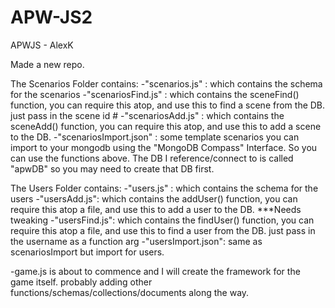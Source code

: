 # APW-JS2
APWJS - AlexK

Made a new repo.

The Scenarios Folder contains: 
-"scenarios.js" : which contains the schema for the scenarios
-"scenariosFind.js" : which contains the sceneFind() function, you can require this atop, and use this to find a scene from the DB. just pass in the scene id #
-"scenariosAdd.js" : which contains the sceneAdd() function, you can require this atop, and use this to add a scene to the DB.
-"scenariosImport.json" : some template scenarios you can import to your mongodb using the "MongoDB Compass" Interface. So you can use the functions above. The DB I reference/connect to is called "apwDB" so you may need to create that DB first.

The Users Folder contains:
-"users.js" : which contains the schema for the users
-"usersAdd.js": which contains the addUser() function, you can require this atop a file, and use this to add a user to the DB. ***Needs tweaking
-"usersFind.js": which contains the findUser() function, you can require this atop a file, and use this to find a user from the DB. just pass in the username as a function arg
-"usersImport.json": same as scenariosImport but import for users.

-game.js is about to commence and I will create the framework for the game itself. probably adding other functions/schemas/collections/documents along the way.
